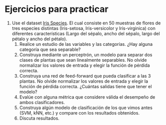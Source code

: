 # Ejercicios para practicar

1. Use el dataset [Iris Species](https://archive.ics.uci.edu/dataset/53/iris). El cual consiste en 50 muestras de 
flores de tres especies distintas (Iris-setosa, Iris-versicolor y Iris-virginica) con diferentes características 
(Largo del sépalo, ancho del sépalo, largo del pétalo y ancho del pétalo).
   1. Realice un estudio de las variables y las categorías. ¿Hay alguna categoría que sea separable?
   2. Construya mediante un perceptrón, un modelo para separar dos clases de plantas que sean linealmente separables. 
   No olvide normalizar los valores de entrada y elegir la función de pérdida correcta.
   3. Construya una red de feed-forward que pueda clasificar a las 3 plantas. No olvide normalizar los valores de 
   entrada y elegir la función de pérdida correcta. ¿Cuántas salidas tiene que tener el modelo?
   4. Evalúe con alguna métrica que considere válida el desempeño de ambos clasificadores.
   5. Construya algún modelo de clasificación de los que vimos antes (SVM, kNN, etc.) y compare con los resultados 
   obtenidos.
   6. Discuta resultados.

